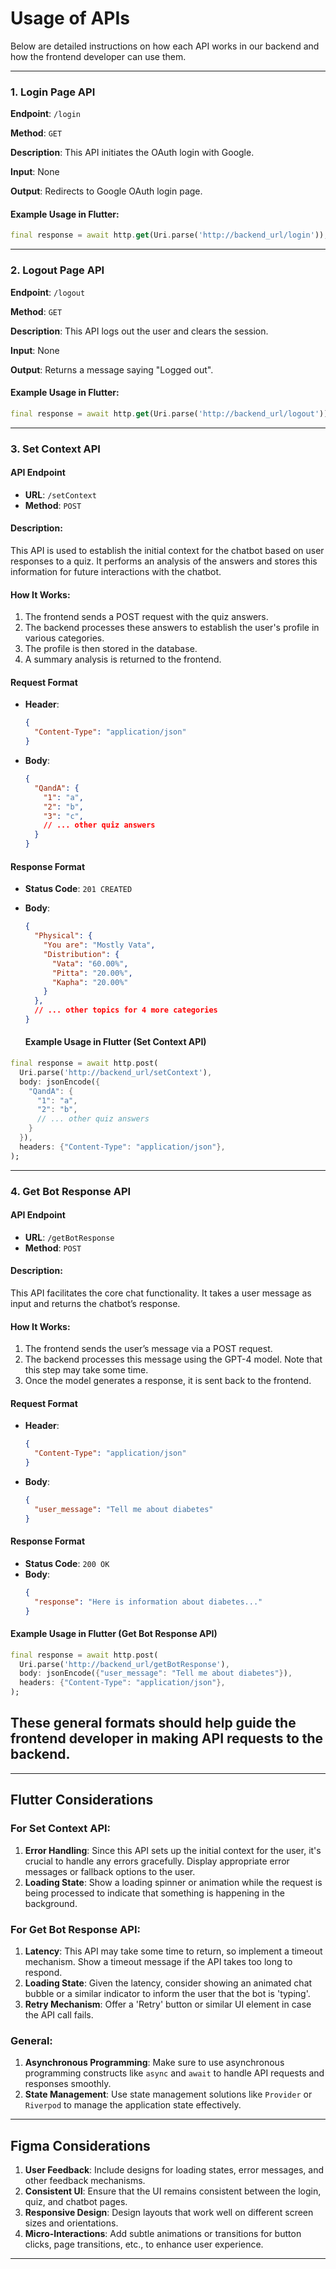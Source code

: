 # Usage of APIs


Below are detailed instructions on how each API works in our backend and how the frontend developer can use them.


---

### 1. Login Page API

**Endpoint**: `/login`

**Method**: `GET`

**Description**: This API initiates the OAuth login with Google.

**Input**: None

**Output**: Redirects to Google OAuth login page.

#### Example Usage in Flutter:

```dart
final response = await http.get(Uri.parse('http://backend_url/login'));
```

---

### 2. Logout Page API

**Endpoint**: `/logout`

**Method**: `GET`

**Description**: This API logs out the user and clears the session.

**Input**: None

**Output**: Returns a message saying "Logged out".

#### Example Usage in Flutter:

```dart
final response = await http.get(Uri.parse('http://backend_url/logout'));
```

---

### 3. Set Context API

#### API Endpoint

- **URL**: `/setContext`
- **Method**: `POST`

#### Description:

This API is used to establish the initial context for the chatbot based on user responses to a quiz. It performs an analysis of the answers and stores this information for future interactions with the chatbot.

#### How It Works:

1. The frontend sends a POST request with the quiz answers.
2. The backend processes these answers to establish the user's profile in various categories.
3. The profile is then stored in the database.
4. A summary analysis is returned to the frontend.

#### Request Format

- **Header**:

  ```json
  {
    "Content-Type": "application/json"
  }
  ```
- **Body**:

  ```json
  {
    "QandA": {
      "1": "a",
      "2": "b",
      "3": "c",
      // ... other quiz answers
    }
  }
  ```

#### Response Format

- **Status Code**: `201 CREATED`
- **Body**:

  ```json
  {
    "Physical": {
      "You are": "Mostly Vata",
      "Distribution": {
        "Vata": "60.00%",
        "Pitta": "20.00%",
        "Kapha": "20.00%"
      }
    },
    // ... other topics for 4 more categories
  }
  ```

  #### Example Usage in Flutter (Set Context API)

```dart
final response = await http.post(
  Uri.parse('http://backend_url/setContext'),
  body: jsonEncode({
    "QandA": {
      "1": "a",
      "2": "b",
      // ... other quiz answers
    }
  }),
  headers: {"Content-Type": "application/json"},
);
```

---

### 4. Get Bot Response API

#### API Endpoint

- **URL**: `/getBotResponse`
- **Method**: `POST`

#### Description:

This API facilitates the core chat functionality. It takes a user message as input and returns the chatbot’s response.

#### How It Works:

1. The frontend sends the user’s message via a POST request.
2. The backend processes this message using the GPT-4 model. Note that this step may take some time.
3. Once the model generates a response, it is sent back to the frontend.

#### Request Format

- **Header**:

  ```json
  {
    "Content-Type": "application/json"
  }
  ```
- **Body**:

  ```json
  {
    "user_message": "Tell me about diabetes"
  }
  ```

#### Response Format

- **Status Code**: `200 OK`
- **Body**:
  ```json
  {
    "response": "Here is information about diabetes..."
  }
  ```

#### Example Usage in Flutter (Get Bot Response API)

```dart
final response = await http.post(
  Uri.parse('http://backend_url/getBotResponse'),
  body: jsonEncode({"user_message": "Tell me about diabetes"}),
  headers: {"Content-Type": "application/json"},
);
```

These general formats should help guide the frontend developer in making API requests to the backend.
-----------------------------------------------------------------------------------------------------

---

## Flutter Considerations

### For Set Context API:

1. **Error Handling**: Since this API sets up the initial context for the user, it's crucial to handle any errors gracefully. Display appropriate error messages or fallback options to the user.
2. **Loading State**: Show a loading spinner or animation while the request is being processed to indicate that something is happening in the background.

### For Get Bot Response API:

1. **Latency**: This API may take some time to return, so implement a timeout mechanism. Show a timeout message if the API takes too long to respond.
2. **Loading State**: Given the latency, consider showing an animated chat bubble or a similar indicator to inform the user that the bot is 'typing'.
3. **Retry Mechanism**: Offer a 'Retry' button or similar UI element in case the API call fails.

### General:

1. **Asynchronous Programming**: Make sure to use asynchronous programming constructs like `async` and `await` to handle API requests and responses smoothly.
2. **State Management**: Use state management solutions like `Provider` or `Riverpod` to manage the application state effectively.

---

## Figma Considerations

1. **User Feedback**: Include designs for loading states, error messages, and other feedback mechanisms.
2. **Consistent UI**: Ensure that the UI remains consistent between the login, quiz, and chatbot pages.
3. **Responsive Design**: Design layouts that work well on different screen sizes and orientations.
4. **Micro-Interactions**: Add subtle animations or transitions for button clicks, page transitions, etc., to enhance user experience.

---
